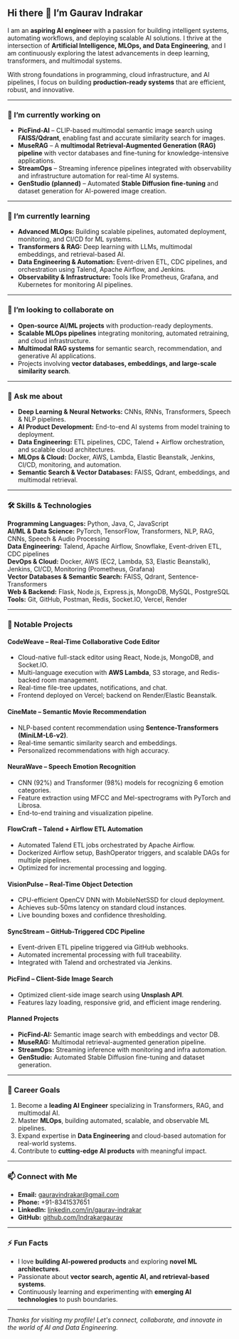 ## Hi there 👋 I’m Gaurav Indrakar

I am an **aspiring AI engineer** with a passion for building intelligent systems, automating workflows, and deploying scalable AI solutions. I thrive at the intersection of **Artificial Intelligence, MLOps, and Data Engineering**, and I am continuously exploring the latest advancements in deep learning, transformers, and multimodal systems.  

With strong foundations in programming, cloud infrastructure, and AI pipelines, I focus on building **production-ready systems** that are efficient, robust, and innovative.

---

### 🔭 I’m currently working on
- **PicFind-AI** – CLIP-based multimodal semantic image search using **FAISS/Qdrant**, enabling fast and accurate similarity search for images.  
- **MuseRAG** – A **multimodal Retrieval-Augmented Generation (RAG) pipeline** with vector databases and fine-tuning for knowledge-intensive applications.  
- **StreamOps** – Streaming inference pipelines integrated with observability and infrastructure automation for real-time AI systems.  
- **GenStudio (planned)** – Automated **Stable Diffusion fine-tuning** and dataset generation for AI-powered image creation.

---

### 🌱 I’m currently learning
- **Advanced MLOps:** Building scalable pipelines, automated deployment, monitoring, and CI/CD for ML systems.  
- **Transformers & RAG:** Deep learning with LLMs, multimodal embeddings, and retrieval-based AI.  
- **Data Engineering & Automation:** Event-driven ETL, CDC pipelines, and orchestration using Talend, Apache Airflow, and Jenkins.  
- **Observability & Infrastructure:** Tools like Prometheus, Grafana, and Kubernetes for monitoring AI pipelines.  

---

### 👯 I’m looking to collaborate on
- **Open-source AI/ML projects** with production-ready deployments.  
- **Scalable MLOps pipelines** integrating monitoring, automated retraining, and cloud infrastructure.  
- **Multimodal RAG systems** for semantic search, recommendation, and generative AI applications.  
- Projects involving **vector databases, embeddings, and large-scale similarity search**.

---

### 💬 Ask me about
- **Deep Learning & Neural Networks:** CNNs, RNNs, Transformers, Speech & NLP pipelines.  
- **AI Product Development:** End-to-end AI systems from model training to deployment.  
- **Data Engineering:** ETL pipelines, CDC, Talend + Airflow orchestration, and scalable cloud architectures.  
- **MLOps & Cloud:** Docker, AWS, Lambda, Elastic Beanstalk, Jenkins, CI/CD, monitoring, and automation.  
- **Semantic Search & Vector Databases:** FAISS, Qdrant, embeddings, and multimodal retrieval.

---

### 🛠 Skills & Technologies
**Programming Languages:** Python, Java, C, JavaScript  
**AI/ML & Data Science:** PyTorch, TensorFlow, Transformers, NLP, RAG, CNNs, Speech & Audio Processing  
**Data Engineering:** Talend, Apache Airflow, Snowflake, Event-driven ETL, CDC pipelines  
**DevOps & Cloud:** Docker, AWS (EC2, Lambda, S3, Elastic Beanstalk), Jenkins, CI/CD, Monitoring (Prometheus, Grafana)  
**Vector Databases & Semantic Search:** FAISS, Qdrant, Sentence-Transformers  
**Web & Backend:** Flask, Node.js, Express.js, MongoDB, MySQL, PostgreSQL  
**Tools:** Git, GitHub, Postman, Redis, Socket.IO, Vercel, Render  

---

### 🚀 Notable Projects

#### **CodeWeave – Real-Time Collaborative Code Editor**
- Cloud-native full-stack editor using React, Node.js, MongoDB, and Socket.IO.  
- Multi-language execution with **AWS Lambda**, S3 storage, and Redis-backed room management.  
- Real-time file-tree updates, notifications, and chat.  
- Frontend deployed on Vercel; backend on Render/Elastic Beanstalk.

#### **CineMate – Semantic Movie Recommendation**
- NLP-based content recommendation using **Sentence-Transformers (MiniLM-L6-v2)**.  
- Real-time semantic similarity search and embeddings.  
- Personalized recommendations with high accuracy.

#### **NeuraWave – Speech Emotion Recognition**
- CNN (92%) and Transformer (98%) models for recognizing 6 emotion categories.  
- Feature extraction using MFCC and Mel-spectrograms with PyTorch and Librosa.  
- End-to-end training and visualization pipeline.

#### **FlowCraft – Talend + Airflow ETL Automation**
- Automated Talend ETL jobs orchestrated by Apache Airflow.  
- Dockerized Airflow setup, BashOperator triggers, and scalable DAGs for multiple pipelines.  
- Optimized for incremental processing and logging.

#### **VisionPulse – Real-Time Object Detection**
- CPU-efficient OpenCV DNN with MobileNetSSD for cloud deployment.  
- Achieves sub-50ms latency on standard cloud instances.  
- Live bounding boxes and confidence thresholding.

#### **SyncStream – GitHub-Triggered CDC Pipeline**
- Event-driven ETL pipeline triggered via GitHub webhooks.  
- Automated incremental processing with full traceability.  
- Integrated with Talend and orchestrated via Jenkins.

#### **PicFind – Client-Side Image Search**
- Optimized client-side image search using **Unsplash API**.  
- Features lazy loading, responsive grid, and efficient image rendering.  

#### **Planned Projects**
- **PicFind-AI:** Semantic image search with embeddings and vector DB.  
- **MuseRAG:** Multimodal retrieval-augmented generation pipeline.  
- **StreamOps:** Streaming inference with monitoring and infra automation.  
- **GenStudio:** Automated Stable Diffusion fine-tuning and dataset generation.

---

### 🎯 Career Goals
1. Become a **leading AI Engineer** specializing in Transformers, RAG, and multimodal AI.  
2. Master **MLOps**, building automated, scalable, and observable ML pipelines.  
3. Expand expertise in **Data Engineering** and cloud-based automation for real-world systems.  
4. Contribute to **cutting-edge AI products** with meaningful impact.

---

### 📫 Connect with Me
- **Email:** gauravindrakar@gmail.com  
- **Phone:** +91-8341537651  
- **LinkedIn:** [linkedin.com/in/gaurav-indrakar](https://linkedin.com/in/gaurav-indrakar)  
- **GitHub:** [github.com/Indrakargaurav](https://github.com/Indrakargaurav)

---

### ⚡ Fun Facts
- I love **building AI-powered products** and exploring **novel ML architectures**.  
- Passionate about **vector search, agentic AI, and retrieval-based systems**.  
- Continuously learning and experimenting with **emerging AI technologies** to push boundaries.

---

*Thanks for visiting my profile! Let's connect, collaborate, and innovate in the world of AI and Data Engineering.*
